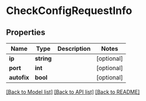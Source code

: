 # CheckConfigRequestInfo

## Properties
Name | Type | Description | Notes
------------ | ------------- | ------------- | -------------
**ip** | **string** |  | [optional] 
**port** | **int** |  | [optional] 
**autofix** | **bool** |  | [optional] 

[[Back to Model list]](../../README.md#documentation-for-models) [[Back to API list]](../../README.md#documentation-for-api-endpoints) [[Back to README]](../../README.md)

